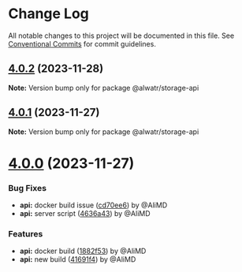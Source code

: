 # Change Log

All notable changes to this project will be documented in this file.
See [Conventional Commits](https://conventionalcommits.org) for commit guidelines.

## [4.0.2](https://github.com/Alwatr/storage/compare/v4.0.1...v4.0.2) (2023-11-28)

**Note:** Version bump only for package @alwatr/storage-api

## [4.0.1](https://github.com/Alwatr/storage/compare/v4.0.0...v4.0.1) (2023-11-27)

**Note:** Version bump only for package @alwatr/storage-api

# [4.0.0](https://github.com/Alwatr/storage/compare/v4.0.0-rc.0...v4.0.0) (2023-11-27)

### Bug Fixes

* **api:** docker build issue ([cd70ee6](https://github.com/Alwatr/storage/commit/cd70ee672150ea3e0de756183383e3d01a8fd59e)) by @AliMD
* **api:** server script ([4636a43](https://github.com/Alwatr/storage/commit/4636a4308c7498c197bf2321dd4b47b7fe5a2d8e)) by @AliMD

### Features

* **api:** docker build ([1882f53](https://github.com/Alwatr/storage/commit/1882f53db91d3ba35c726a1141bad288f8cf972a)) by @AliMD
* **api:** new build ([41691f4](https://github.com/Alwatr/storage/commit/41691f46df64b9424de1eb80a4ed09a8eda48743)) by @AliMD
